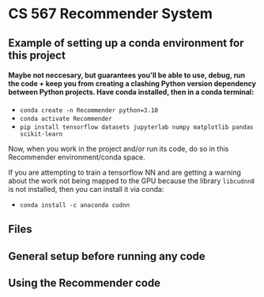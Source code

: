 # CS 567 Recommender System

## Example of setting up a conda environment for this project
#### Maybe not neccesary, but guarantees you'll be able to use, debug, run the code + keep you from creating a clashing Python version dependency between Python projects. Have conda installed, then in a conda terminal:
* `conda create -n Recommender python=3.10`
* `conda activate Recommender`
* `pip install tensorflow datasets jupyterlab numpy matplotlib pandas scikit-learn`

Now, when you work in the project and/or run its code, do so in this Recommender environment/conda space.

If you are attempting to train a tensorflow NN and are getting a warning about the work not being
mapped to the GPU because the library `libcudnn8` is not installed, then you can install it via conda:
* `conda install -c anaconda cudnn`

## Files

## General setup before running any code

## Using the Recommender code

